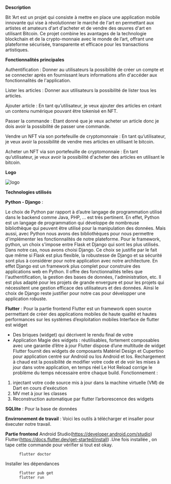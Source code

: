 **Description**

Bit ’Art est un projet qui consiste à mettre en place une application mobile innovante qui vise à révolutionner le marché de l'art en permettant aux artistes et amateurs d'art d'acheter et de vendre des œuvres d'art en utilisant Bitcoin. Ce projet combine les avantages de la technologie blockchain et de la crypto-monnaie avec le monde de l’art, offrant une plateforme sécurisée, transparente et efficace pour les transactions artistiques. 

**Fonctionnalités principales**

Authentification : Donner au utilisateurs la possibilité de créer un compte et se connecter après en fournissant leurs informations afin d'accéder aux fonctionnalités de l'application.

Lister les articles : Donner aux utilisateurs la possibilité de lister tous les articles.

Ajouter article : En tant qu’utilisateur, je veux ajouter des articles en créant un contenu numérique pouvant être tokenisé en NFT.

Passer la commande : Etant donné que je veux acheter un article donc je dois avoir la possibilité de passer une commande.

Vendre un NFT via son portefeuille de cryptomonnaie : En tant qu’utilisateur, je veux avoir la possibilité de vendre mes articles en utilisant le bitcoin.

Acheter un NFT via son portefeuille de cryptomonnaie : En tant qu’utilisateur, je veux avoir la possibilité d'acheter des articles en utilisant le bitcoin.


**Logo**

![logo](https://github.com/HimmaAtos/BitArt/assets/149796629/87154c07-bf90-402a-84b3-0bb1e69c90e8)








**Technologies utilisés**


**Python - Django** :

Le choix de Python par rapport à d’autre langage de programmation utilisé dans le backend comme Java, PHP, … est très pertinent. En effet, Python est un langage de programmation qui développe de nombreuse bibliothèque qui peuvent être utilisé pour la manipulation des données. Mais aussi, avec Python nous avons des bibliothèques pour nous permettre d'implémenter les fonctionnalités de notre plateforme.
Pour le framework, python, un choix s'impose entre Flask et Django qui sont les plus utilisés. Dans notre cas, nous avons choisi Django. Ce choix se justifie par le fait que même si Flask est plus flexible, la robustesse de Django et sa sécurité sont plus à considérer pour notre application avec notre architecture.
En effet Django est un framework plus complet pour construire des applications web en Python. Il offre des fonctionnalités telles que l'authentification, la gestion des bases de données, l'administration, etc. Il est plus adapté pour les projets de grande envergure et pour les projets qui nécessitent une gestion efficace des utilisateurs et des données.
Ainsi le choix de Django reste justifier pour notre cas pour développer une application robuste.

**Flutter** : Pour la partie frontend
Flutter est un framework open source permettant de créer des applications mobiles de haute qualité et hautes performances sur les systèmes d’exploitation mobiles Interface de flutter est widget 
  - Des briques (widget) qui décrivent le rendu final de votre
  - Application Magie des widgets : réutilisables, fortement composables avec une garantie d’être à jour
Flutter dispose d’une multitude de widget Flutter fournit des widgets de composants Matériel Design et Cupertino pour application centré sur Android ou Ios Android et Ios.
Rechargement à chaud est la possibilité de modifier votre code et de voir les mises à jour dans votre application, en temps réel Le Hot Reload corrige le problème du temps nécessaire entre chaque build.
Fonctionnement :
  1. injectant votre code source mis à jour dans la machine virtuelle (VM) de Dart en cours d'exécution
  2. MV met à jour les classes
  3. Reconstruction automatique par flutter l’arborescence des widgets
     
**SQLlite** : Pour la base de données

**Envirronement de travail** : Voici les outils à télécharger et insaller pour éxecuter notre travail.

**Partie frontend**
Android Studio(https://developer.android.com/studio)
Flutter(https://docs.flutter.dev/get-started/install) .Une fois installée , on tape cette commande  pour vérifier si tout est okay.

          flutter doctor
          
  Installer les dépendances
  
          flutter pub get
          flutter run
